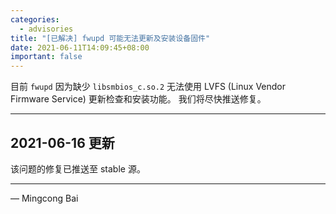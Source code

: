 ```yaml
---
categories:
  - advisories
title: "[已解决] fwupd 可能无法更新及安装设备固件"
date: 2021-06-11T14:09:45+08:00
important: false
---
```


目前 `fwupd` 因为缺少 `libsmbios_c.so.2` 无法使用
LVFS (Linux Vendor Firmware Service) 更新检查和安装功能。
我们将尽快推送修复。

----

2021-06-16 更新
---------------

该问题的修复已推送至 stable 源。

----

— Mingcong Bai
